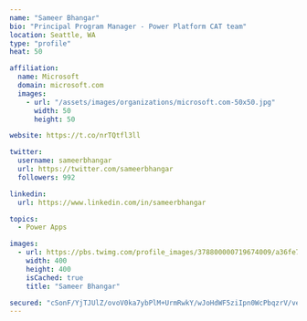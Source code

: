 ```yaml
---
name: "Sameer Bhangar"
bio: "Principal Program Manager - Power Platform CAT team"
location: Seattle, WA
type: "profile"
heat: 50

affiliation:
  name: Microsoft
  domain: microsoft.com
  images:
    - url: "/assets/images/organizations/microsoft.com-50x50.jpg"
      width: 50
      height: 50

website: https://t.co/nrTQtfl3ll

twitter:
  username: sameerbhangar
  url: https://twitter.com/sameerbhangar
  followers: 992

linkedin:
  url: https://www.linkedin.com/in/sameerbhangar

topics:
  - Power Apps

images:
  - url: https://pbs.twimg.com/profile_images/378800000719674009/a36fe7ddfab1778b76e5793772e43798_400x400.jpeg
    width: 400
    height: 400
    isCached: true
    title: "Sameer Bhangar"

secured: "cSonF/YjTJUlZ/ovoV0ka7ybPlM+UrmRwkY/wJoHdWF5ziIpn0WcPbqzrV/veO4IZGmcz0IQ6jHDSJctcJ7kFaVhu96M8x5yYcY/vrbpN2H+UEvo9M4zvYaN2sgwgnnN0/lMD4vi2qgJaq6bEsMrVtI2pdNxbqz0hCHRZ47DBlpNx466cWw2XNzs5q+/yI3rOiJWblgJ7ZI6xucl+Fur62dMO2w8OZomxFJn03hc7H4zqp1t1j+pqJoQgmlzUJWO3MWMZAZ0vfWedbrBGBjpbWVsN+NPn2rQLNAsJFVugr1Okm/g6t7HmRCGwH1UY/PiWF318z5OsfSRMwiFhfBmNqjDLXw1GcS9YgVPugRt5Z5XknhZFC2WzWmTAGyacqom/okjnyoqJJ9HGala5TAoAw==;Z2TsODedx+lLx7YHFux3DQ=="
---
```


